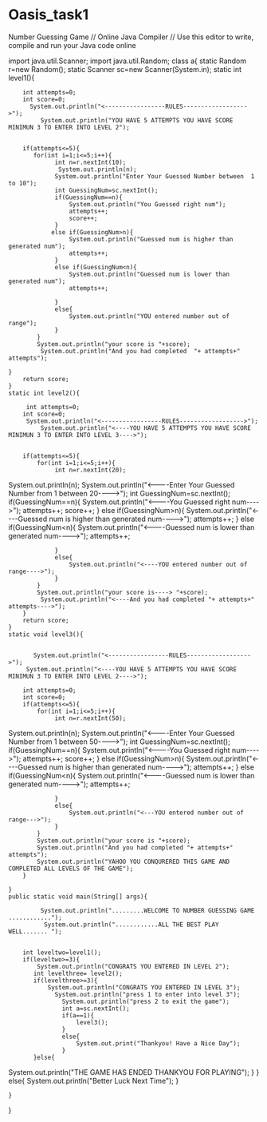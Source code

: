 # Oasis_task1
Number Guessing Game
// Online Java Compiler
// Use this editor to write, compile and run your Java code online

import java.util.Scanner;
import java.util.Random;
class a{
    static Random r=new Random();
      static  Scanner sc=new Scanner(System.in);
    static int level1(){
      
       
        int attempts=0;
        int score=0;
          System.out.println("<-----------------RULES------------------>");
             System.out.println("YOU HAVE 5 ATTEMPTS YOU HAVE SCORE MINIMUN 3 TO ENTER INTO LEVEL 2");
        
        
        if(attempts<=5){
           for(int i=1;i<=5;i++){
                 int n=r.nextInt(10);
                  System.out.println(n);
                 System.out.println("Enter Your Guessed Number between  1 to 10");
                 int GuessingNum=sc.nextInt();
                 if(GuessingNum==n){
                     System.out.println("You Guessed right num");
                     attempts++;
                     score++;
                 }
                else if(GuessingNum>n){
                     System.out.println("Guessed num is higher than generated num");
                     attempts++;
                 }
                 else if(GuessingNum<n){
                     System.out.println("Guessed num is lower than generated num");
                     attempts++;
                     
                 }
                 else{
                     System.out.println("YOU entered number out of range");
                 }
            }
            System.out.println("your score is "+score);
             System.out.println("And you had completed  "+ attempts+" attempts");
        
    }
        return score;
    }
    static int level2(){
         
         int attempts=0;
        int score=0;
         System.out.println("<-----------------RULES------------------>");
             System.out.println("<----YOU HAVE 5 ATTEMPTS YOU HAVE SCORE MINIMUN 3 TO ENTER INTO LEVEL 3---->");
        
        
        if(attempts<=5){
            for(int i=1;i<=5;i++){
                 int n=r.nextInt(20);
 System.out.println(n);
                 System.out.println("<----Enter Your Guessed Number from 1 between 20---->");
                 int GuessingNum=sc.nextInt();
                 if(GuessingNum==n){
                     System.out.println("<----You Guessed right num---->");
                     attempts++;
                     score++;
                 }
                else if(GuessingNum>n){
                     System.out.println("<----Guessed num is higher than generated num---->");
                     attempts++;
                 }
                 else if(GuessingNum<n){
                     System.out.println("<----Guessed num is lower than generated num---->");
                     attempts++;
                     
                 }
                 else{
                     System.out.println("<----YOU entered number out of range---->");
                 }
            }
            System.out.println("your score is----> "+score);
             System.out.println("<----And you had completed "+ attempts+" attempts---->");
        }
        return score;
    }
    static void level3(){
        
         
           System.out.println("<-----------------RULES------------------>");
         System.out.println("<----YOU HAVE 5 ATTEMPTS YOU HAVE SCORE MINIMUN 3 TO ENTER INTO LEVEL 2---->");
   
        int attempts=0;
        int score=0;
        if(attempts<=5){
            for(int i=1;i<=5;i++){
                 int n=r.nextInt(50);
 System.out.println(n);
                 System.out.println("<----Enter Your Guessed Number from 1 between 50---->");
                 int GuessingNum=sc.nextInt();
                 if(GuessingNum==n){
                     System.out.println("<----You Guessed right num---->");
                     attempts++;
                     score++;
                 }
                else if(GuessingNum>n){
                     System.out.println("<----Guessed num is higher than generated num---->");
                     attempts++;
                 }
                 else if(GuessingNum<n){
                     System.out.println("<----Guessed num is lower than generated num---->");
                     attempts++;
                     
                 }
                 else{
                     System.out.println("<---YOU entered number out of range--->");
                 }
            }
            System.out.println("your score is "+score);
            System.out.println("And you had completed "+ attempts+" attempts");
            System.out.println("YAHOO YOU CONQURERED THIS GAME AND COMPLETED ALL LEVELS OF THE GAME");
        }
      
    }
    public static void main(String[] args){
        
             System.out.println(".........WELCOME TO NUMBER GUESSING GAME ............");
              System.out.println("............ALL THE BEST PLAY WELL....... ");
             
       
        int leveltwo=level1();
        if(leveltwo>=3){
            System.out.println("CONGRATS YOU ENTERED IN LEVEL 2");
           int levelthree= level2();
           if(levelthree>=3){
               System.out.println("CONGRATS YOU ENTERED IN LEVEL 3");
                 System.out.println("press 1 to enter into level 3");
                   System.out.println("press 2 to exit the game");
                   int a=sc.nextInt();
                   if(a==1){
                       level3();
                   }
                   else{
                       System.out.print("Thankyou! Have a Nice Day");
                   }
           }else{
 System.out.println("THE GAME HAS ENDED THANKYOU FOR PLAYING");
}
        }
        else{
            System.out.println("Better Luck Next Time");
        }
     
    }
}
